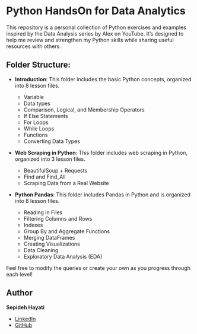 # Python HandsOn for Data Analytics

This repository is a personal collection of Python exercises and examples inspired by the Data Analysis series by Alex on YouTube. It’s designed to help me review and strengthen my Python skills while sharing useful resources with others.

## Folder Structure:
  - **Introduction**: This folder includes the basic Python concepts, organized into 8 lesson files.
      - Variable
      - Data types
      - Comparison, Logical, and Membership Operators
      - If Else Statements
      - For Loops
      - While Loops
      - Functions
      - Converting Data Types

  - **Web Scraping in Python**: This folder includes web scraping in Python, organized into 3 lesson files.
      - BeautifulSoup + Requests
      - Find and Find_All
      - Scraping Data from a Real Website

  - **Python Pandas**: This folder includes Pandas in Python and is organized into 8 lesson files.
      - Reading in Files
      - Filtering Columns and Rows
      - Indexes
      - Group By and Aggregate Functions
      - Merging DataFrames
      - Creating Visualizations
      - Data Cleaning
      - Exploratory Data Analysis (EDA)
   
Feel free to modify the queries or create your own as you progress through each level!


## Author

**Sepideh Hayati**
- [LinkedIn](https://www.linkedin.com/in/sepidehhayati/)
- [GitHub](https://github.com/SepidehHayati)
     

